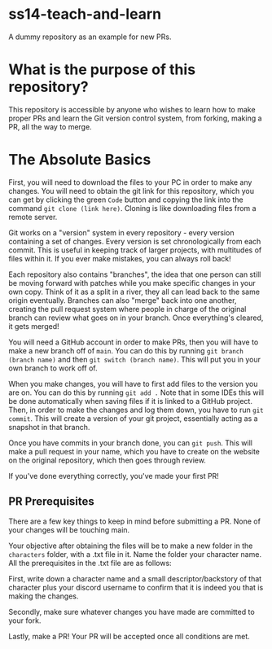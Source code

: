 # ss14-teach-and-learn
A dummy repository as an example for new PRs.

# What is the purpose of this repository?
This repository is accessible by anyone who wishes to learn how to make proper PRs and learn the Git version control system, from forking, making a PR, all the way to merge.


# The Absolute Basics
First, you will need to download the files to your PC in order to make any changes. You will need to obtain the git link for this repository, which you can get by clicking the green `Code` button and copying the link into the command `git clone (link here)`. Cloning is like downloading files from a remote server.

Git works on a "version" system in every repository - every version containing a set of changes. Every version is set chronologically from each commit. This is useful in keeping track of larger projects, with multitudes of files within it. If you ever make mistakes, you can always roll back!

Each repository also contains "branches", the idea that one person can still be moving forward with patches while you make specific changes in your own copy. Think of it as a split in a river, they all can lead back to the same origin eventually. Branches can also "merge" back into one another, creating the pull request system where people in charge of the original branch can review what goes on in your branch. Once everything's cleared, it gets merged!

You will need a GitHub account in order to make PRs, then you will have to make a new branch off of `main`. You can do this by running `git branch (branch name)` and then `git switch (branch name)`. This will put you in your own branch to work off of.

When you make changes, you will have to first add files to the version you are on. You can do this by running `git add .` Note that in some IDEs this will be done automatically when saving files if it is linked to a GitHub project. Then, in order to make the changes and log them down, you have to run `git commit`. This will create a version of your git project, essentially acting as a snapshot in that branch.

Once you have commits in your branch done, you can `git push`. This will make a pull request in your name, which you have to create on the website on the original repository, which then goes through review.

If you've done everything correctly, you've made your first PR!

## PR Prerequisites
There are a few key things to keep in mind before submitting a PR. None of your changes will be touching main.

Your objective after obtaining the files will be to make a new folder in the `characters` folder, with a .txt file in it. Name the folder your character name. All the prerequisites in the .txt file are as follows:

First, write down a character name and a small descriptor/backstory of that character plus your discord username to confirm that it is indeed you that is making the changes.

Secondly, make sure whatever changes you have made are committed to your fork.

Lastly, make a PR! Your PR will be accepted once all conditions are met.
